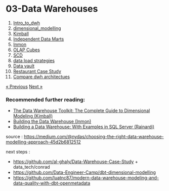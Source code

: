 # 03-Data Warehouses

1. [Intro_to_dwh](Intro_to_dwh.md)
2. [dimensional_modelling](dimensional_modelling.md)
3. [Kimball](Kimball.md)
4. [Independent Data Marts](Independent_Data_Marts.md)
5. [Inmon](Inmon.md)
6. [OLAP Cubes](OLAP_Cubes.md)
7. [SCD](SCD.md)
8. [data load strategies](data_load_strategies.md)
9. [Data vault](Data_vault.md)
10. [Restaurant Case Study](Restaurant_Case_Study.md)
11. [Compare dwh architectues](compare_dwh_architectures)

[&laquo; Previous](Data_vault.md) [Next &raquo;](compare_dwh_architectures)

### Recommended further reading:

- [The Data Warehouse Toolkit: The Complete Guide to Dimensional Modeling (Kimball)](https://www.amazon.com/Data-Warehouse-Toolkit-Complete-Dimensional/dp/0471200247)
- [Building the Data Warehouse (Inmon)](https://www.amazon.com/Building-Data-Warehouse-W-Inmon/dp/0764599445)
- [Building a Data Warehouse: With Examples in SQL Server (Rainardi)](https://www.amazon.com/Building-Data-Warehouse-Examples-Experts/dp/1590599314)

source :
https://medium.com/@nydas/choosing-the-right-data-warehouse-modelling-approach-45d2b6812512

next steps :
* https://github.com/al-ghaly/Data-Warehouse-Case-Study + data_tech/conrad 
* https://github.com/Data-Engineer-Camp/dbt-dimensional-modelling
* https://github.com/luatnc87/modern-data-warehouse-modeling-and-data-quality-with-dbt-openmetadata

